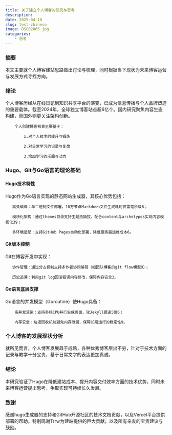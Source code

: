 ```yaml
---
title: 关于建立个人博客的研究与思考
description: 
date: 2025-04-18
slug: test-chinese
image: DSC02865.jpg
categories:
    - 思考
---
```




### 摘要
    
本文主要就个人博客建站思路做出讨论与梳理，同时根据当下现状为未来博客运营与发展方式寻找方向。

### 绪论
个人博客历经从在线日记到知识共享平台的演变，已成为信息传播与个人品牌塑造的重要载体。截至2024年，全球独立博客站点超6亿个。国内研究聚焦内容生态构建，而国外则更关注架构创新。
    
        个人创建博客初衷主要基于：

            1.对个人技术的提升与锻炼 

            2.对日常学习的记录与复盘 

            3.增加学习的乐趣与动力

### Hugo、Git与Go语言的理论基础

#### Hugo技术特性

Hugo作为Go语言实现的静态网站生成器，其核心优势包括：

       高效编译：单二进制文件部署，10万节点Markdown文件生成耗时仅需毫秒级6；

       模块化架构：通过themes目录支持主题热插拔，配合content与archetypes实现内容模板化39；

       多环境适配：支持GitHub Pages自动化部署，降低服务器运维成本6。

#### Git版本控制

Git在博客开发中实现：

       协作管理：通过分支机制支持多作者协同编辑（如团队博客的git flow模型9）；

       历史追溯：利用git log回滚错误内容修改，保障内容安全3。

#### Go语言底层支撑

Go语言的并发模型（Goroutine）使Hugo具备：

        高并发渲染：支持多核CPU并行生成页面，较Jekyll提速5倍6；

        内存安全：垃圾回收机制避免内存泄漏，保障长期运行的稳定性9。

### 个人博客的发展现状分析
    
就所见而言，个人博客发展趋于成熟，各种优秀博客层出不穷，针对于技术方面的记录与教学十分宝贵，基于日常文字的表达更加真诚。

### 结论

本研究验证了Hugo在降低建站成本、提升内容交付效率方面的技术优势，同时未来博客运营提出思考，争取实现可持续长久发展。

### 致谢

感谢hugo生成器的支持和GitHub开源社区的技术文档贡献，以及Vercel平台提供部署的帮助。特别鸣谢Trrw为建站提供的巨大贡献，以及所有亲友的宝贵建议与鼓励。


